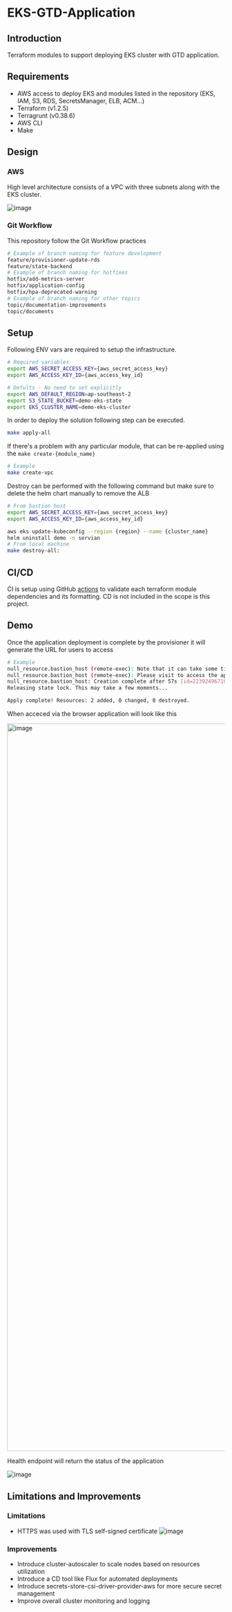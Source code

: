 # EKS-GTD-Application

## Introduction
Terraform modules to support deploying EKS cluster with GTD application.

## Requirements
- AWS access to deploy EKS and modules listed in the repository (EKS, IAM, S3, RDS, SecretsManager, ELB, ACM...)
- Terraform (v1.2.5)
- Terragrunt (v0.38.6)
- AWS CLI
- Make

## Design
### AWS
High level architecture consists of a VPC with three subnets along with the EKS cluster.

![image](https://user-images.githubusercontent.com/22044130/182176653-45ef0798-eb92-49d0-aac0-47fbc631d9e0.png)
### Git Workflow
This repository follow the Git Workflow practices 
```bash
# Example of branch naming for feature development
feature/provisioner-update-rds
feature/state-backend
# Example of branch naming for hotfixes
hotfix/add-metrics-server
hotfix/application-config
hotfix/hpa-deprecated-warning
# Example of branch naming for other topics
topic/documentation-improvements
topic/documents
``` 

## Setup
Following ENV vars are required to setup the infrastructure.

```bash
# Required variables
export AWS_SECRET_ACCESS_KEY={aws_secret_access_key}
export AWS_ACCESS_KEY_ID={aws_access_key_id}

# Defults - No need to set explicitly
export AWS_DEFAULT_REGION=ap-southeast-2
export S3_STATE_BUCKET=demo-eks-state
export EKS_CLUSTER_NAME=demo-eks-cluster
```
 
In order to deploy the solution following step can be executed.

```bash
make apply-all
```

If there's a problem with any particular module, that can be re-applied using the `make create-{module_name}`

```bash
# Example
make create-vpc
```

Destroy can be performed with the following command but make sure to delete the helm chart manually to remove the ALB

```bash
# From bastion host
export AWS_SECRET_ACCESS_KEY={aws_secret_access_key}
export AWS_ACCESS_KEY_ID={aws_access_key_id}

aws eks update-kubeconfig --region {region} --name {cluster_name}
helm uninstall demo -n servian
# From local machine
make destroy-all:
```

## CI/CD
CI is setup using GitHub [actions](https://github.com/singhabahu/eks-gtd-application/actions) to validate each terraform module dependencies and its formatting. CD is not included in the scope is this project.

## Demo
Once the application deployment is complete by the provisioner it will generate the URL for users to access
```bash
# Example 
null_resource.bastion_host (remote-exec): Note that it can take some time to provision the ALB (~3mins) so below URL might not be available right away
null_resource.bastion_host (remote-exec): Please visit to access the application: https://k8s-servian-demotech-a07a347a2c-445616228.ap-southeast-2.elb.amazonaws.com
null_resource.bastion_host: Creation complete after 57s [id=2239249671056644405]
Releasing state lock. This may take a few moments...

Apply complete! Resources: 2 added, 0 changed, 0 destroyed.
```

When acceced via the browser application will look like this

<img width="1680" alt="image" src="https://user-images.githubusercontent.com/22044130/182297952-0b74668f-f350-4282-850c-c2bd70470041.png">

Health endpoint will return the status of the application

![image](https://user-images.githubusercontent.com/22044130/182298233-4cb6ed4b-5af8-45f7-9d78-64be897e4521.png)

## Limitations and Improvements
### Limitations
- HTTPS was used with TLS self-signed certificate
![image](https://user-images.githubusercontent.com/22044130/182298100-92e6c37e-f2fc-4e65-9692-8dc328ecf89d.png)

### Improvements
- Introduce cluster-autoscaler to scale nodes based on resources utilization
- Introduce a CD tool like Flux for automated deployments
- Introduce secrets-store-csi-driver-provider-aws for more secure secret management
- Improve overall cluster monitoring and logging

